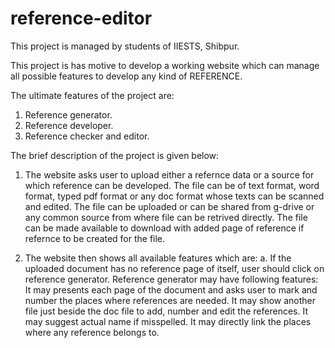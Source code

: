 # reference-editor

This project is managed by students of IIESTS, Shibpur.

This project is has motive to develop a working website which can manage all possible features to develop any kind of REFERENCE.

The ultimate features of the project are:
1. Reference generator.
2. Reference developer.
3. Reference checker and editor.

The brief description of the project is given below:
1. The website asks user to upload either a refernce data or a source for which reference can be developed.
      The file can be of text format, word format, typed pdf format or any doc format whose texts can be scanned and edited.
      The file can be uploaded or can be shared from g-drive or any common source from where file can be retrived directly.
      The file can be made available to download with added page of reference if refernce to be created for the file.
      
 2. The website then shows all available features which are:
        a. If the uploaded document has no reference page of itself, user should click on reference generator.
            Reference generator may have following features:
            It may presents each page of the document and asks user to mark and number the places where references are needed.
            It may show another file just beside the doc file to add, number and edit the references.
            It may suggest actual name if misspelled.
            It may directly link the places where any reference belongs to.
            
